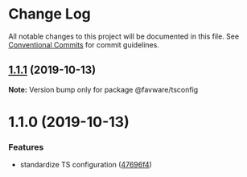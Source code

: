# Change Log

All notable changes to this project will be documented in this file.
See [Conventional Commits](https://conventionalcommits.org) for commit guidelines.

## [1.1.1](https://github.com/favware/node-packages/compare/@favware/tsconfig@1.1.0...@favware/tsconfig@1.1.1) (2019-10-13)

**Note:** Version bump only for package @favware/tsconfig





# 1.1.0 (2019-10-13)


### Features

* standardize TS configuration ([47696f4](https://github.com/favware/node-packages/commit/47696f4e1dd2632b305ff9789cdd6c473fa709ca))
